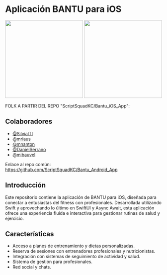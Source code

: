 # Aplicación BANTU para iOS

<p align="center">
  <img src="http://90.163.132.130:8090/bantu/Logo_Redondo.png" width="250" height="250">
  <img src="http://90.163.132.130:8090/bantu/Logo_Bantu.png" width="250" height="250">
</p>

FOLK A PARTIR DEL REPO "ScriptSquadKC/Bantu_iOS_App":
## Colaboradores

- [@SilviaITI](https://github.com/SilviaITI) 
- [@mriaus](https://github.com/mriaus) 
- [@mnanton](https://github.com/mnanton)
- [@DanielSerrano](https://github.com/DanielSerranoDev)
- [@mibauvel](https://github.com/inmiti)

Enlace al repo común: https://github.com/ScriptSquadKC/Bantu_Android_App

## Introducción
Este repositorio contiene la aplicación de BANTU para iOS, diseñada para conectar a entusiastas del fitness con profesionales. Desarrollada utilizando Swift y aprovechando lo último en SwiftUI y Async Await, esta aplicación ofrece una experiencia fluida e interactiva para gestionar rutinas de salud y ejercicio.

## Características
- Acceso a planes de entrenamiento y dietas personalizadas.
- Reserva de sesiones con entrenadores profesionales y nutricionistas.
- Integración con sistemas de seguimiento de actividad y salud.
- Sistema de gestión para profesionales. 
- Red social y chats. 
